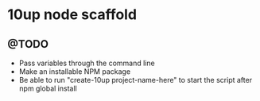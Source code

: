 # 10up node scaffold

## @TODO
- Pass variables through the command line
- Make an installable NPM package
- Be able to run "create-10up project-name-here" to start the script after npm global install
